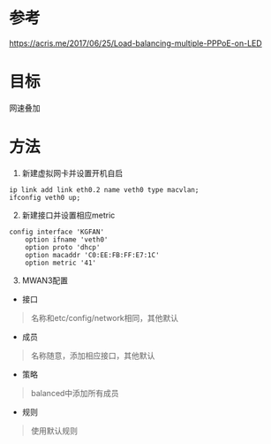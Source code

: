 # 参考
https://acris.me/2017/06/25/Load-balancing-multiple-PPPoE-on-LED
# 目标
网速叠加
# 方法
1. 新建虚拟网卡并设置开机自启
```
ip link add link eth0.2 name veth0 type macvlan;
ifconfig veth0 up;
```
2. 新建接口并设置相应metric
```
config interface 'KGFAN'
	option ifname 'veth0'
	option proto 'dhcp'
	option macaddr 'C0:EE:FB:FF:E7:1C'
	option metric '41'
```
3. MWAN3配置
- 接口
>名称和etc/config/network相同，其他默认
- 成员
>名称随意，添加相应接口，其他默认
- 策略
>balanced中添加所有成员
- 规则
>使用默认规则
